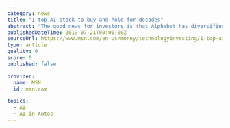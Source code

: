 ```yaml
---
category: news
title: "1 top AI stock to buy and hold for decades"
abstract: "The good news for investors is that Alphabet has diversified how it uses AI across many different businesses and industries, making it more likely that the company will eventually be able to benefit from artificial intelligence. For example, Waymo's ..."
publishedDateTime: 2019-07-21T00:00:00Z
sourceUrl: https://www.msn.com/en-us/money/technologyinvesting/1-top-ai-stock-to-buy-and-hold-for-decades/ar-AAEw3b1
type: article
quality: 0
score: 0
published: false

provider:
  name: MSN
  id: msn.com

topics:
  - AI
  - AI in Autos
---
```


